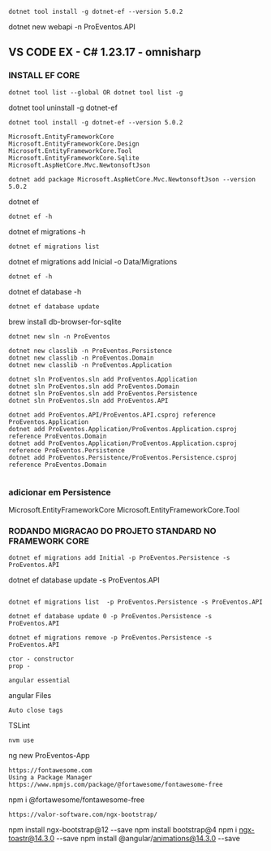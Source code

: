 
```
dotnet tool install -g dotnet-ef --version 5.0.2
```
dotnet new webapi -n ProEventos.API

## VS CODE EX - C# 1.23.17 - omnisharp

### INSTALL EF CORE
```
dotnet tool list --global OR dotnet tool list -g
```
dotnet tool uninstall -g dotnet-ef
```
dotnet tool install -g dotnet-ef --version 5.0.2 

Microsoft.EntityFrameworkCore
Microsoft.EntityFrameworkCore.Design
Microsoft.EntityFrameworkCore.Tool
Microsoft.EntityFrameworkCore.Sqlite
Microsoft.AspNetCore.Mvc.NewtonsoftJson

dotnet add package Microsoft.AspNetCore.Mvc.NewtonsoftJson --version 5.0.2

```
dotnet ef

```
dotnet ef -h
```
dotnet ef migrations -h
```
dotnet ef migrations list
```
dotnet ef migrations add Inicial -o Data/Migrations
```
dotnet ef -h
```
dotnet ef database -h
```
dotnet ef database update
```
brew install db-browser-for-sqlite
```
dotnet new sln -n ProEventos

dotnet new classlib -n ProEventos.Persistence
dotnet new classlib -n ProEventos.Domain
dotnet new classlib -n ProEventos.Application

dotnet sln ProEventos.sln add ProEventos.Application
dotnet sln ProEventos.sln add ProEventos.Domain
dotnet sln ProEventos.sln add ProEventos.Persistence
dotnet sln ProEventos.sln add ProEventos.API

dotnet add ProEventos.API/ProEventos.API.csproj reference ProEventos.Application
dotnet add ProEventos.Application/ProEventos.Application.csproj reference ProEventos.Domain
dotnet add ProEventos.Application/ProEventos.Application.csproj reference ProEventos.Persistence
dotnet add ProEventos.Persistence/ProEventos.Persistence.csproj reference ProEventos.Domain


```
### adicionar em Persistence
Microsoft.EntityFrameworkCore
Microsoft.EntityFrameworkCore.Tool

### RODANDO MIGRACAO DO PROJETO STANDARD NO FRAMEWORK CORE

```
dotnet ef migrations add Initial -p ProEventos.Persistence -s ProEventos.API

```
dotnet ef database update -s ProEventos.API
```

dotnet ef migrations list  -p ProEventos.Persistence -s ProEventos.API

dotnet ef database update 0 -p ProEventos.Persistence -s ProEventos.API

dotnet ef migrations remove -p ProEventos.Persistence -s ProEventos.API

ctor - constructor
prop - 

angular essential
```
angular Files
```
Auto close tags
```
TSLint
```
nvm use

```
ng new ProEventos-App
```
https://fontawesome.com
Using a Package Manager
https://www.npmjs.com/package/@fortawesome/fontawesome-free
```
npm i @fortawesome/fontawesome-free
```
https://valor-software.com/ngx-bootstrap/

```
npm install ngx-bootstrap@12 --save
npm install bootstrap@4
npm i ngx-toastr@14.3.0 --save
npm install @angular/animations@14.3.0 --save
